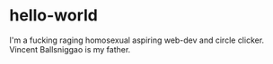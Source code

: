 # hello-world

I'm a fucking raging homosexual aspiring web-dev and circle clicker. 
Vincent Ballsniggao is my father.
